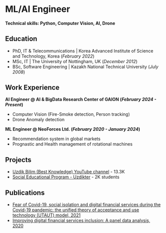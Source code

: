 # ML/AI Engineer
#### Technical skills: Python, Computer Vision, AI, Drone

## Education
- PhD, IT & Telecommunications | Korea Advanced Institute of Science and Technology, Korea (_February 2022_)
- MSc, IT | The University of Nottingham, UK (_December 2012_)
- BSc, Software Engineering | Kazakh National Technical University (_July 2008_)

## Work Experience
**AI Engineer @ AI & BigData Research Center of GAION (_February 2024 - Present_)**
- Computer Vision (Fire-Smoke detection, Person tracking)
- Drone Anomaly detection

**ML Engineer @ NeoForces Ltd. (_February 2020 - January 2024_)**
- Recommendation system in global markets
- Prognastic and Health management of rotational machines

## Projects
- [Uzdik Bilim (Best Knowledge) YouTube channel](https://youtube.com/@Uzdik) - 13.3K
- [Social Educational Program - Uzdikter](https://uzdik.kz) - 2K students

## Publications
- [Fear of Covid-19, social isolation and digital financial services during the Covid-19 pandemic: the unified theory of acceptance and use technology (UTAUT) model, 2021](https://www.econstor.eu/bitstream/10419/238010/1/Berdibayev-Kwon.pdf)
- [Improving digital financial services inclusion: A panel data analysis, 2020](https://www.econstor.eu/bitstream/10419/224847/1/Berdibayev-Kwon.pdf)
